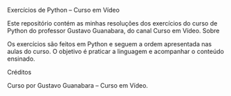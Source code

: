 Exercícios de Python – Curso em Vídeo

Este repositório contém as minhas resoluções dos exercícios do curso de Python do professor Gustavo Guanabara, do canal Curso em Vídeo.
Sobre

Os exercícios são feitos em Python e seguem a ordem apresentada nas aulas do curso. O objetivo é praticar a linguagem e acompanhar o conteúdo ensinado.

Créditos

Curso por Gustavo Guanabara – Curso em Vídeo.
